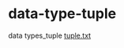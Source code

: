 # data-type-tuple
data types_tuple
[tuple.txt](https://github.com/Pooja180892/data-type-tuple/files/10323162/tuple.txt)
